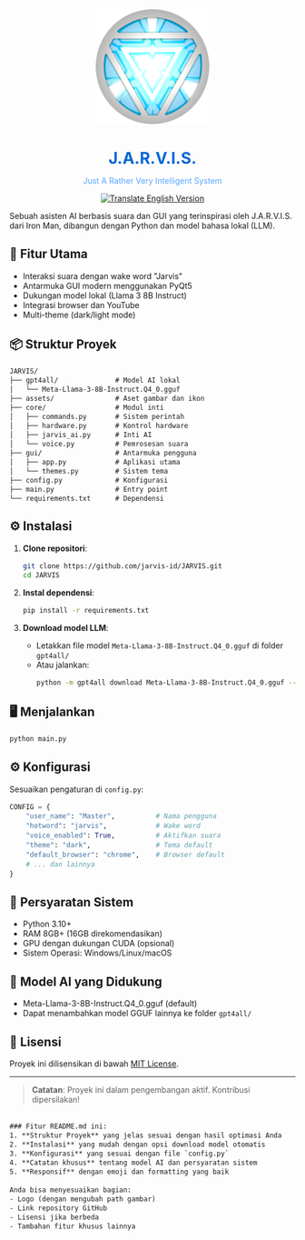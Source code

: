 <div align="center">
  <img src="assets/logo.png" alt="JARVIS Logo" width="200">
</div>

<div align="center">
  <h1 style="color:#0366d6; margin-bottom:10px">
    J.A.R.V.I.S.
  </h1>
  <p style="color:#58a6ff" align="center">Just A Rather Very Intelligent System</p>
</div>

<p align="center">
  <a href="./README-en.md">
    <img src="https://img.shields.io/badge/Translate%20to %20English%20Version-%E2%86%92-blue" alt="Translate English Version">
  </a>
</p>

Sebuah asisten AI berbasis suara dan GUI yang terinspirasi oleh J.A.R.V.I.S. dari Iron Man, dibangun dengan Python dan model bahasa lokal (LLM).

## 🚀 Fitur Utama
- Interaksi suara dengan wake word "Jarvis"
- Antarmuka GUI modern menggunakan PyQt5
- Dukungan model lokal (Llama 3 8B Instruct)
- Integrasi browser dan YouTube
- Multi-theme (dark/light mode)

## 📦 Struktur Proyek
```
JARVIS/
├── gpt4all/              # Model AI lokal
│   └── Meta-Llama-3-8B-Instruct.Q4_0.gguf
├── assets/               # Aset gambar dan ikon
├── core/                 # Modul inti
│   ├── commands.py       # Sistem perintah
│   ├── hardware.py       # Kontrol hardware
│   ├── jarvis_ai.py      # Inti AI
│   └── voice.py          # Pemrosesan suara
├── gui/                  # Antarmuka pengguna
│   ├── app.py            # Aplikasi utama
│   └── themes.py         # Sistem tema
├── config.py             # Konfigurasi
├── main.py               # Entry point
└── requirements.txt      # Dependensi
```

## ⚙️ Instalasi
1. **Clone repositori**:
   ```bash
   git clone https://github.com/jarvis-id/JARVIS.git
   cd JARVIS
   ```

2. **Instal dependensi**:
   ```bash
   pip install -r requirements.txt
   ```

3. **Download model LLM**:
   - Letakkan file model `Meta-Llama-3-8B-Instruct.Q4_0.gguf` di folder `gpt4all/`
   - Atau jalankan:
     ```bash
     python -m gpt4all download Meta-Llama-3-8B-Instruct.Q4_0.gguf --path gpt4all/
     ```

## 🖥️ Menjalankan
```bash
python main.py
```

## ⚙️ Konfigurasi
Sesuaikan pengaturan di `config.py`:
```python
CONFIG = {
    "user_name": "Master",          # Nama pengguna
    "hotword": "jarvis",            # Wake word
    "voice_enabled": True,          # Aktifkan suara
    "theme": "dark",                # Tema default
    "default_browser": "chrome",    # Browser default
    # ... dan lainnya
}
```

## 📌 Persyaratan Sistem
- Python 3.10+
- RAM 8GB+ (16GB direkomendasikan)
- GPU dengan dukungan CUDA (opsional)
- Sistem Operasi: Windows/Linux/macOS

## 🤖 Model AI yang Didukung
- Meta-Llama-3-8B-Instruct.Q4_0.gguf (default)
- Dapat menambahkan model GGUF lainnya ke folder `gpt4all/`

## 📄 Lisensi
Proyek ini dilisensikan di bawah [MIT License](LICENSE.txt).

---

> **Catatan**: Proyek ini dalam pengembangan aktif. Kontribusi dipersilakan!
```

### Fitur README.md ini:
1. **Struktur Proyek** yang jelas sesuai dengan hasil optimasi Anda
2. **Instalasi** yang mudah dengan opsi download model otomatis
3. **Konfigurasi** yang sesuai dengan file `config.py`
4. **Catatan khusus** tentang model AI dan persyaratan sistem
5. **Responsif** dengan emoji dan formatting yang baik

Anda bisa menyesuaikan bagian:
- Logo (dengan mengubah path gambar)
- Link repository GitHub
- Lisensi jika berbeda
- Tambahan fitur khusus lainnya
